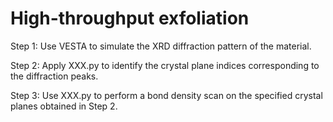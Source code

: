 # High-throughput exfoliation

Step 1: Use VESTA to simulate the XRD diffraction pattern of the material.

Step 2: Apply XXX.py to identify the crystal plane indices corresponding to the diffraction peaks.

Step 3: Use XXX.py to perform a bond density scan on the specified crystal planes obtained in Step 2.
